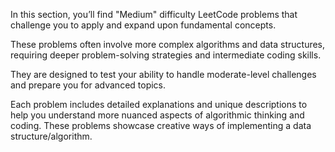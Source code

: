 In this section, you’ll find "Medium" difficulty LeetCode problems that challenge you to apply and expand upon fundamental concepts. 

These problems often involve more complex algorithms and data structures, requiring deeper problem-solving strategies and intermediate coding skills. 

They are designed to test your ability to handle moderate-level challenges and prepare you for advanced topics. 

Each problem includes detailed explanations and unique descriptions to help you understand more nuanced aspects of algorithmic thinking and coding.
These problems showcase creative ways of implementing a data structure/algorithm.
